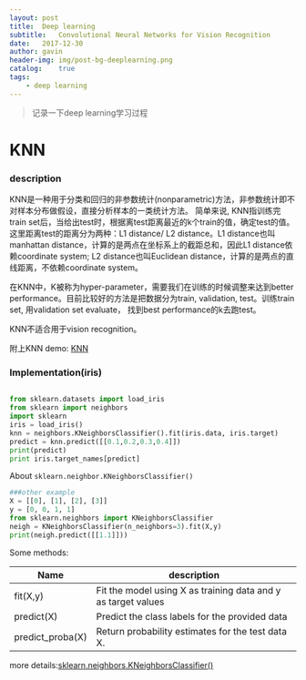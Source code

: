 ```yaml
---
layout: post
title:  Deep learning
subtitle:   Convolutional Neural Networks for Vision Recognition
date:   2017-12-30
author: gavin
header-img: img/post-bg-deeplearning.png
catalog:    true
tags:
    - deep learning
---
```


>记录一下deep learning学习过程

# KNN

### description

KNN是一种用于分类和回归的非参数统计(nonparametric)方法，非参数统计即不对样本分布做假设，直接分析样本的一类统计方法。
简单来说, KNN指训练完train set后，当给出test时，根据离test距离最近的k个train的值，确定test的值。
这里距离test的距离分为两种：L1 distance/ L2 distance。L1 distance也叫manhattan distance，计算的是两点在坐标系上的截距总和，因此L1 distance依赖coordinate system; L2 distance也叫Euclidean distance，计算的是两点的直线距离，不依赖coordinate system。

在KNN中，K被称为hyper-parameter，需要我们在训练的时候调整来达到better performance。目前比较好的方法是把数据分为train, validation, test。训练train set, 用validation set evaluate， 找到best performance的k去跑test。

KNN不适合用于vision recognition。

附上KNN demo: [KNN](http://vision.stanford.edu/teaching/cs231n-demos/knn/)

### Implementation(iris)

```python

from sklearn.datasets import load_iris  
from sklearn import neighbors  
import sklearn
iris = load_iris()
knn = neighbors.KNeighborsClassifier().fit(iris.data, iris.target)
predict = knn.predict([[0.1,0.2,0.3,0.4]])
print(predict)
print iris.target_names[predict]

```

About `sklearn.neighbor.KNeighborsClassifier()`
```python
###other example
X = [[0], [1], [2], [3]]
y = [0, 0, 1, 1]
from sklearn.neighbors import KNeighborsClassifier
neigh = KNeighborsClassifier(n_neighbors=3).fit(X,y)
print(neigh.predict([[1.1]]))

```
Some methods:

Name | description
---- | -----------
fit(X,y) | Fit the model using X as training data and y as target values
predict(X) | Predict the class labels for the provided data
predict_proba(X) | Return probability estimates for the test data X.

more details:[sklearn.neighbors.KNeighborsClassifier()](http://scikit-learn.org/stable/modules/generated/sklearn.neighbors.KNeighborsClassifier.html)



